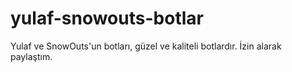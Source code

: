 # yulaf-snowouts-botlar
Yulaf ve SnowOuts'un botları, güzel ve kaliteli botlardır. İzin alarak paylaştım.
